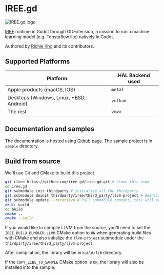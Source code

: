 # IREE.gd

![IREE.gd logo](./graphics/logo.svg)

[IREE](https://github.com/iree-org/iree) runtime in Godot through GDExtension, a mission to run a machine learning model (e.g. Tensorflow lite) natively in Godot.

Authored by [Richie Kho](https://github.com/RechieKho) and its contributors.

## Supported Platforms

| Platform                                  | HAL Backend used |
| ----------------------------------------- | ---------------- |
| Apple products (macOS, IOS)               | `metal`          |
| Desktops (Windows, Linux, \*BSD, Android) | `vulkan`         |
| The rest                                  | `vmvx`           |

## Documentation and samples

The documentation is hosted using [Github page](https://iree-gd.github.io/iree.gd.docs/).
The sample project is in `sample` directory.

## Build from source

We'll use Git and CMake to build this project.

```sh
git clone https://github.com/iree-gd/iree.gd.git # clone this repo
cd iree.gd
git submodule init thirdparty # initialize all the thirdparty
git submodule deinit thirdparty/iree/third_party/llvm-project # Deinitialize LLVM, as we are not compiling the compiler.
git submodule update --recursive # Pull submodule content, this will take a while.
mkdir build
cd build
cmake ..
cmake --build .
```

If you would like to compile LLVM from the source, you'll need to set the `IREE_BUILD_BUNDLED_LLVM` CMake option to `ON` when generating build files with CMake and also initialize the `llvm-project` submodule under the `thirdparty/iree/third_party/llvm-project`.

After compilation, the library will be in `build/lib` directory.

If the `COPY_LIBS_TO_SAMPLE` CMake option is `ON`, the library will also be installed into the sample.
